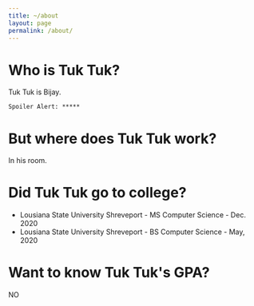 ```yaml
---
title: ~/about
layout: page
permalink: /about/
---
```


# Who is Tuk Tuk?
Tuk Tuk is Bijay. 

```
Spoiler Alert: *****
```

# But where does Tuk Tuk work?
In his room. 


# Did Tuk Tuk go to college?
* Lousiana State University Shreveport - MS Computer Science - Dec. 2020
* Lousiana State University Shreveport - BS Computer Science - May, 2020

# Want to know Tuk Tuk's GPA?
NO
